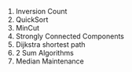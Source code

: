 1. Inversion Count
2. QuickSort
3. MinCut
4. Strongly Connected Components
5. Dijkstra shortest path
6. 2 Sum Algorithms
7. Median Maintenance